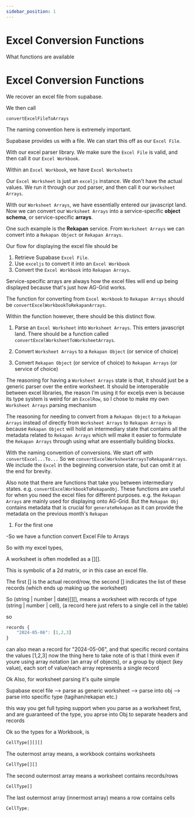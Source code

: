 ```yaml
---
sidebar_position: 1
---
```


# Excel Conversion Functions

What functions are available

# Excel Conversion Functions

We recover an excel file from supabase.

We then call

`convertExcelFileToArrays`

The naming convention here is extremely important.

Supabase provides us with a file. We can start this off as our `Excel File`.

With our excel parser library. We make sure the `Excel File` is valid, and then call it our `Excel Workbook`.

Within an `Excel Workbook`, we have `Excel Worksheets`

Our `Excel Worksheet` is just an `exceljs` instance. We don't have the actual values. We run it through our zod parser, and then call it our `Worksheet Arrays`.

With our `Worksheet Arrays`, we have essentially entered our javascript land. Now we can convert our `Worksheet Arrays` into a service-specific **object schema**, or service-specific **arrays**.

One such example is the **Rekapan** service. From `Worksheet Arrays` we can convert into a `Rekapan Object` or `Rekapan Arrays`.

Our flow for displaying the excel file should be

1. Retrieve Supabase `Excel File`.
2. Use `exceljs` to convert it into an `Excel Workbook`
3. Convert the `Excel Workbook` into `Rekapan Arrays`.

Service-specific arrays are always how the excel files will end up being displayed because that's just how AG-Grid works.

The function for converting from `Excel Workbook` to `Rekapan Arrays` should be `convertExcelWorkbookToRekapanArrays`.

Within the function however, there should be this distinct flow.

1. Parse an `Excel Worksheet` into `Worksheet Arrays`. This enters javascript land. There should be a function called `convertExcelWorksheetToWorksheetArrays`.

2. Convert `Worksheet Arrays` to a `Rekapan Object` (or service of choice)

3. Convert `Rekapan Object` (or service of choice) to `Rekapan Arrays` (or service of choice)

The reasoning for having a `Worksheet Arrays` state is that, it should just be a generic parser over the entire worksheet. It should be interoperable between excel libraries, the reason I'm using it for exceljs even is because its type system is weird for an `ExcelRow`, so I chose to make my own `Worksheet Arrays` parsing mechanism

The reasoning for needing to convert from a `Rekapan Object` to a `Rekapan Arrays` instead of directly from `Worksheet Arrays` to `Rekapan Arrays` is because `Rekapan Object` will hold an intermediary state that contains all the metadata related to `Rekapan Arrays` which will make it easier to formulate the `Rekapan Arrays` through using what are essentially building blocks.

With the naming convention of conversions. We start off with `convertExcel...To...` So we `convertExcelWorksheetArraysToRekapanArrays`. We include the `Excel` in the beginning conversion state, but can omit it at the end for brevity.

Also note that there are functions that take you between intermediary states. e.g. `convertExcelWorkbookToRekapanObj`. These functions are useful for when you need the excel files for different purposes. e.g. the `Rekapan Arrays` are mainly used for displaying onto AG-Grid. But the `Rekapan Obj` contains metadata that is crucial for `generateRekapan` as it can provide the metadata on the previous month's `Rekapan` 








1. For the first one

-So we have a function convert Excel File to Arrays

So with my excel types,

A worksheet is often modelled as a [][].

This is symbolic of a 2d matrix, or in this case an excel file.

The first [] is the actual record/row, the second [] indicates the list of these records (which ends up making up the worksheet)

So (string | number | date)[][], means a worksheet with records of type (string | number | cell), (a record here just refers to a single cell in the table)

so

```ts
records {
    "2024-05-06": [1,2,3]
}
```

can also mean a record for "2024-05-06", and that specific record contains the values [1,2,3]
now the thing here to take note of is that I think even if youre using array notation (an array of objects), or a group by object (key value), each sort of value/each array represents a single record

Ok Also, for worksheet parsing it's quite simple

Supabase excel file --> parse as generic worksheet --> parse into obj --> parse into specific type (tagihan/rekapan etc.)

this way you get full typing support when you parse as a worksheet first, and are guaranteed of the type, you aprse into Obj to separate headers and records

Ok so the types for a Workbook, is

```ts
CellType[][][]
```

The outermost array means, a workbook contains worksheets

```ts
CellType[][]
```

The second outermost array means a worksheet contains records/rows

```ts
CellType[]
```

The last outermost array (innermost array) means a row contains cells

```ts
CellType;
```
